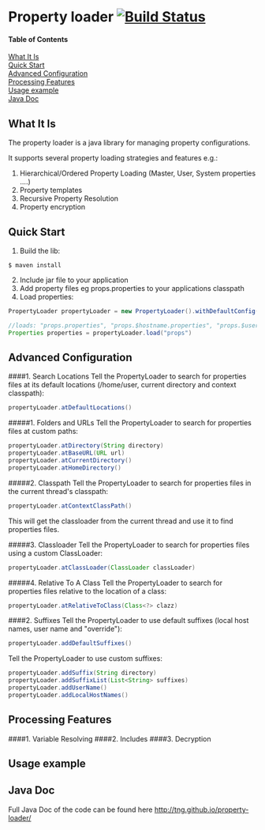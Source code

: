 Property loader [![Build Status](https://travis-ci.org/TNG/property-loader.png?branch=master)](https://travis-ci.org/TNG/property-loader)
===============

#### Table of Contents
[What It Is](#what-is-it)    
[Quick Start](#quick-start)  
[Advanced Configuration](#advanced-configuration)  
[Processing Features](#processing-features)  
[Usage example](#usage-example)  
[Java Doc](#java-doc)  

What It Is
----------

The property loader is a java library for managing property configurations.

It supports several property loading strategies and features e.g.:

1. Hierarchical/Ordered Property Loading (Master, User, System properties ....)
2. Property templates
3. Recursive Property Resolution
4. Property encryption

Quick Start
-----------

1. Build the lib:
```
$ maven install
```
2. Include jar file to your application
3. Add property files eg props.properties to your applications classpath
4. Load properties:

```java
PropertyLoader propertyLoader = new PropertyLoader().withDefaultConfig();

//loads: "props.properties", "props.$hostname.properties", "props.$user.properties" in this order
Properties properties = propertyLoader.load("props")
```

Advanced Configuration
----------------------

####1. Search Locations
Tell the PropertyLoader to search for properties files at its default locations (/home/user, current directory and context classpath):
```java
propertyLoader.atDefaultLocations()
```

#####1. Folders and URLs
Tell the PropertyLoader to search for properties files at custom paths:
```java
propertyLoader.atDirectory(String directory)
propertyLoader.atBaseURL(URL url)
propertyLoader.atCurrentDirectory()
propertyLoader.atHomeDirectory()
```

#####2. Classpath
Tell the PropertyLoader to search for properties files in the current thread's classpath:
```java
propertyLoader.atContextClassPath()
```
This will get the classloader from the current thread and use it to find properties files.

#####3. Classloader
Tell the PropertyLoader to search for properties files using a custom ClassLoader:
```java
propertyLoader.atClassLoader(ClassLoader classLoader)
```

#####4. Relative To A Class
Tell the PropertyLoader to search for properties files relative to the location of a class:
```java
propertyLoader.atRelativeToClass(Class<?> clazz)
```

####2. Suffixes
Tell the PropertyLoader to use default suffixes (local host names, user name and "override"):
```java
propertyLoader.addDefaultSuffixes()
```
Tell the PropertyLoader to use custom suffixes:
```java
propertyLoader.addSuffix(String directory)
propertyLoader.addSuffixList(List<String> suffixes)
propertyLoader.addUserName()
propertyLoader.addLocalHostNames()
```

Processing Features
-------------------

####1. Variable Resolving
####2. Includes
####3. Decryption


Usage example
-------------

Java Doc
--------

Full Java Doc of the code can be found here http://tng.github.io/property-loader/
